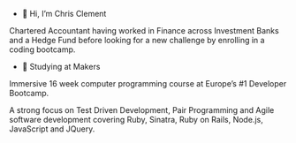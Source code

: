 - 👋 Hi, I’m Chris Clement

Chartered Accountant having worked in Finance across Investment Banks and a Hedge Fund before looking for a new challenge by enrolling in a coding bootcamp.
- 🌱 Studying at Makers

Immersive 16 week computer programming course at Europe’s #1 Developer Bootcamp.

A strong focus on Test Driven Development, Pair Programming and Agile software development covering Ruby, Sinatra, Ruby on Rails, Node.js, JavaScript and JQuery.

<!---
chris-clement/chris-clement is a ✨ special ✨ repository because its `README.md` (this file) appears on your GitHub profile.
You can click the Preview link to take a look at your changes.
--->

